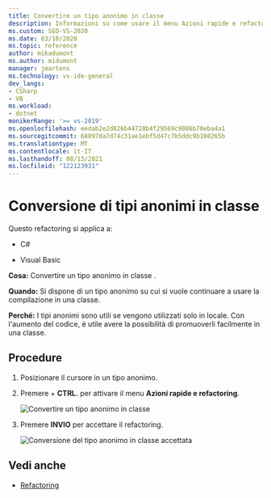 ```yaml
---
title: Convertire un tipo anonimo in classe
description: Informazioni su come usare il menu Azioni rapide e refactoring per convertire un tipo anonimo in una classe in Visual Studio.
ms.custom: SEO-VS-2020
ms.date: 03/10/2020
ms.topic: reference
author: mikadumont
ms.author: midumont
manager: jmartens
ms.technology: vs-ide-general
dev_langs:
- CSharp
- VB
ms.workload:
- dotnet
monikerRange: '>= vs-2019'
ms.openlocfilehash: eedab2e2d826b44728b4f29569c9086b70eba4a1
ms.sourcegitcommit: 68897da7d74c31ae1ebf5d47c7b5ddc9b108265b
ms.translationtype: MT
ms.contentlocale: it-IT
ms.lasthandoff: 08/13/2021
ms.locfileid: "122123931"
---
```

# <a name="convert-anonymous-type-to-class"></a>Conversione di tipi anonimi in classe

Questo refactoring si applica a:

- C#

- Visual Basic

**Cosa:** Convertire un tipo anonimo in classe .

**Quando:** Si dispone di un tipo anonimo su cui si vuole continuare a usare la compilazione in una classe.

**Perché:** I tipi anonimi sono utili se vengono utilizzati solo in locale. Con l'aumento del codice, è utile avere la possibilità di promuoverli facilmente in una classe.

## <a name="how-to"></a>Procedure

1. Posizionare il cursore in un tipo anonimo.
2. Premere  + **CTRL.** per attivare il menu **Azioni rapide e refactoring**.

   ![Convertire un tipo anonimo in classe](media/convert-anon-to-class.png)

2. Premere **INVIO** per accettare il refactoring.

   ![Conversione del tipo anonimo in classe accettata](media/convert-anon-to-class-complete.png)

## <a name="see-also"></a>Vedi anche

- [Refactoring](../refactoring-in-visual-studio.md)
